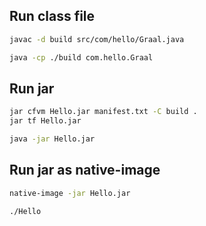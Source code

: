 ## Run class file

```bash
javac -d build src/com/hello/Graal.java
```

```bash
java -cp ./build com.hello.Graal
```

## Run jar 

```bash
jar cfvm Hello.jar manifest.txt -C build .
jar tf Hello.jar
```

```bash
java -jar Hello.jar
```

## Run jar as native-image

```bash
native-image -jar Hello.jar
```

```bash
./Hello
```



 